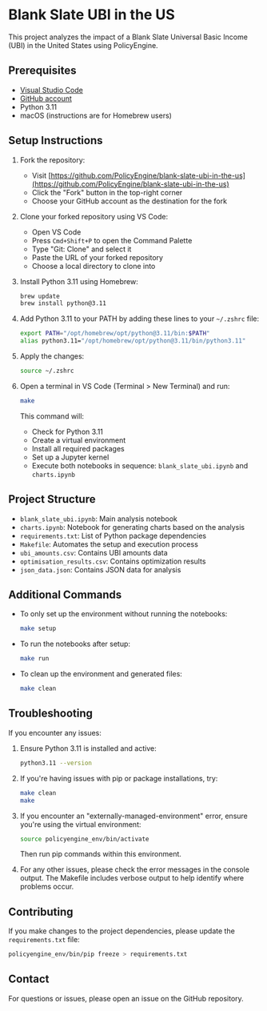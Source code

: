 # Blank Slate UBI in the US

This project analyzes the impact of a Blank Slate Universal Basic Income (UBI) in the United States using PolicyEngine.

## Prerequisites

- [Visual Studio Code](https://code.visualstudio.com/)
- [GitHub account](https://github.com/)
- Python 3.11
- macOS (instructions are for Homebrew users)

## Setup Instructions

1. Fork the repository:

   - Visit [https://github.com/PolicyEngine/blank-slate-ubi-in-the-us](https://github.com/PolicyEngine/blank-slate-ubi-in-the-us)
   - Click the "Fork" button in the top-right corner
   - Choose your GitHub account as the destination for the fork

2. Clone your forked repository using VS Code:

   - Open VS Code
   - Press `Cmd+Shift+P` to open the Command Palette
   - Type "Git: Clone" and select it
   - Paste the URL of your forked repository
   - Choose a local directory to clone into

3. Install Python 3.11 using Homebrew:

   ```bash
   brew update
   brew install python@3.11
   ```

4. Add Python 3.11 to your PATH by adding these lines to your `~/.zshrc` file:

   ```bash
   export PATH="/opt/homebrew/opt/python@3.11/bin:$PATH"
   alias python3.11="/opt/homebrew/opt/python@3.11/bin/python3.11"
   ```

5. Apply the changes:

   ```bash
   source ~/.zshrc
   ```

6. Open a terminal in VS Code (Terminal > New Terminal) and run:

   ```bash
   make
   ```

   This command will:

   - Check for Python 3.11
   - Create a virtual environment
   - Install all required packages
   - Set up a Jupyter kernel
   - Execute both notebooks in sequence: `blank_slate_ubi.ipynb` and `charts.ipynb`

## Project Structure

- `blank_slate_ubi.ipynb`: Main analysis notebook
- `charts.ipynb`: Notebook for generating charts based on the analysis
- `requirements.txt`: List of Python package dependencies
- `Makefile`: Automates the setup and execution process
- `ubi_amounts.csv`: Contains UBI amounts data
- `optimisation_results.csv`: Contains optimization results
- `json_data.json`: Contains JSON data for analysis

## Additional Commands

- To only set up the environment without running the notebooks:

  ```bash
  make setup
  ```

- To run the notebooks after setup:

  ```bash
  make run
  ```

- To clean up the environment and generated files:
  ```bash
  make clean
  ```

## Troubleshooting

If you encounter any issues:

1. Ensure Python 3.11 is installed and active:

   ```bash
   python3.11 --version
   ```

2. If you're having issues with pip or package installations, try:

   ```bash
   make clean
   make
   ```

3. If you encounter an "externally-managed-environment" error, ensure you're using the virtual environment:

   ```bash
   source policyengine_env/bin/activate
   ```

   Then run pip commands within this environment.

4. For any other issues, please check the error messages in the console output. The Makefile includes verbose output to help identify where problems occur.

## Contributing

If you make changes to the project dependencies, please update the `requirements.txt` file:

```bash
policyengine_env/bin/pip freeze > requirements.txt
```

## Contact

For questions or issues, please open an issue on the GitHub repository.
